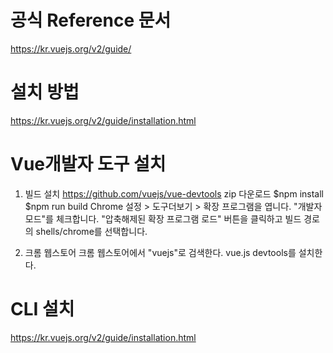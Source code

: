 
# 공식 Reference 문서 
https://kr.vuejs.org/v2/guide/

# 설치 방법
https://kr.vuejs.org/v2/guide/installation.html

# Vue개발자 도구 설치 
1. 빌드 설치 
 https://github.com/vuejs/vue-devtools
 zip 다운로드 
 $npm install
 $npm run build
 Chrome 설정 > 도구더보기 > 확장 프로그램을 엽니다.
 "개발자모드"를 체크합니다.
 "압축해제된 확장 프로그램 로드" 버튼을 클릭하고 빌드 경로의 shells/chrome를 선택합니다.

2. 크롬 웹스토어
   크롬 웹스토어에서 "vuejs"로 검색한다.
   vue.js devtools를 설치한다. 

# CLI 설치
https://kr.vuejs.org/v2/guide/installation.html

